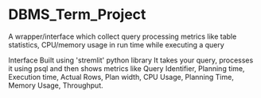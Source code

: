 # DBMS_Term_Project
A wrapper/interface which collect query processing metrics like table statistics, CPU/memory usage in run time while executing a query

Interface Built using 'stremlit' python library
It takes your query, processes it using psql and then shows metrics like Query Identifier, Planning time, Execution time, Actual Rows, Plan width, CPU Usage, Planning Time, Memory Usage, Throughput.
